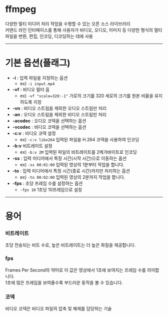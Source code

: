 # ffmpeg
다양한 멀티 미디어 처리 작업을 수행할 수 있는 오픈 소스 라이브러리   
커맨드 라인 인터페이스를 통해 사용자가 비디오, 오디오, 이미지 등 다양한 형식의 멀티 파일을 변환, 편집, 인코딩, 디코딩하는 데에 사용

-----

# 기본 옵션(플래그)
- **-i** : 입력 파일을 지정하는 옵션
	- ex) `-i input.mp4`
- **-vf** : 비디오 필터 옵
	- ex) `-vf "scale=320:-1"` 가로의 크기를 320 세로의 크기를 원본 비율을 유지하도록 지정
- **-vn** : 비디오 스트림을 제외한 오디오 스트림만 처리
- **-an** : 오디오 스트림을 제외한 비디오 스트림만 처리
- **-acodec** : 오디오 코덱을 선택하는 옵션
- **-vcodec** : 비디오 코덱을 선택하는 옵션
- **-c:v** : 비디오 코덱 설정
	- ex) `-c:v libx264` 입력된 파일을 H.264 코덱을 사용하여 인코딩
- **-b:v** 비트레이트 설정
	- ex) `-b:v 2M` 입력된 파일의 비트레이트를 2메가바이트로 인코딩
- **-ss** : 입력 미디어에서 특정 시간(시작 시간)으로 이동하는 옵션
	- ex) `-ss 00:01:00` 입력된 영상의 1분부터 작업을 합니다.
- **-to** : 입력 미디어에서 특정 시간(종료 시간)까지만 처리하는 옵션
	- ex) `-to 00:02:00` 입력된 영상의 2분까지 작업을 합니다.
- **-fps** : 초당 프레임 수를 설정하는 옵션
	- `-fps 10` 1초당 10프레임으로 설정

-----

# 용어
### 비트레이트
초당 전송되는 비트 수로, 높은 비트레이트는 더 높은 화질을 제공합니다.
### fps
Frames Per Second의 약어로 이 값은 영상에서 1초에 보여지는 프레임 수를 의미합니다.   
1초에 많은 프레임을 보여줄수록 부드러운 동작을 볼 수 있습니다.
### 코덱
비디오 코덱은 비디오 파일의 압축 및 해제를 담당하는 기술